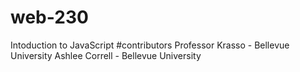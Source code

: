 # web-230
Intoduction to JavaScript
#contributors
Professor Krasso - Bellevue University
Ashlee Correll - Bellevue University
